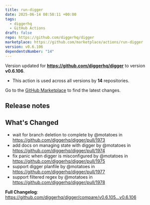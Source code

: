 ```yaml
---
title: run-digger
date: 2025-06-14 08:58:11 +00:00
tags:
  - diggerhq
  - GitHub Actions
draft: false
repo: https://github.com/diggerhq/digger
marketplace: https://github.com/marketplace/actions/run-digger
version: v0.6.106
dependentsNumber: "14"
---
```



Version updated for **https://github.com/diggerhq/digger** to version **v0.6.106**.
- This action is used across all versions by **14** repositories.

Go to the [GitHub Marketplace](https://github.com/marketplace/actions/run-digger) to find the latest changes.

## Release notes

## What's Changed
* wait for branch deletion to complete by @motatoes in https://github.com/diggerhq/digger/pull/1973
* add docs on managing state with digger by @motatoes in https://github.com/diggerhq/digger/pull/1974
* fix panic when digger is misconfigured by @motatoes in https://github.com/diggerhq/digger/pull/1975
* support digger planfile by @motatoes in https://github.com/diggerhq/digger/pull/1977
* support filtered regex by @motatoes in https://github.com/diggerhq/digger/pull/1978


**Full Changelog**: https://github.com/diggerhq/digger/compare/v0.6.105...v0.6.106

